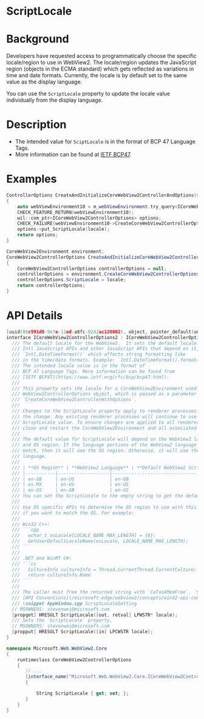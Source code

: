ScriptLocale
===

# Background
Developers have requested access to programmatically choose the specific locale/region to use in WebView2. 
The locale/region updates the JavaScript region (objects in the ECMA standard) which gets reflected as
variations in time and date formats. Currently, the locale is by default set to the same value as the 
display language. 

You can use the `ScriptLocale` property to update the locale value individually from the display
language.

# Description
* The intended value for `SciptLocale` is in the format of BCP 47 Language Tags. 
* More information can be found at [IETF BCP47](https://www.ietf.org/rfc/bcp/bcp47.html).
# Examples
```cpp
ControllerOptions CreateAndInitializeCoreWebView2ControllerAndOptions(std::string locale) 
{
    auto webViewEnvironment10 = m_webViewEnvironment.try_query<ICoreWebView2Environment10>();
    CHECK_FEATURE_RETURN(webViewEnvironment10);
    wil::com_ptr<ICoreWebView2ControllerOptions> options;
    CHECK_FAILURE(webViewEnvironment10->CreateCoreWebView2ControllerOptions(&options));
    options->put_ScriptLocale(locale);
    return options;
}
```

```c#
CoreWebView2Environment environment;
CoreWebView2ControllerOptions CreateAndInitializeCoreWebView2ControllerOptions(CoreWebView2Environment environment, string locale)
{
    CoreWebView2ControllerOptions controllerOptions = null;
    controllerOptions = environment.CreateCoreWebView2ControllerOptions();
    controllerOptions.ScriptLocale = locale;
    return controllerOptions;    
}
```

# API Details
```cpp
[uuid(06c991d8-9e7e-11ed-a8fc-0242ac120002), object, pointer_default(unique)]
interface ICoreWebView2ControllerOptions2 : ICoreWebView2ControllerOptions {
  /// The default locale for the WebView2.  It sets the default locale for all
  /// Intl JavaScript APIs and other JavaScript APIs that depend on it, namely
  /// `Intl.DateTimeFormat()` which affects string formatting like
  /// in the time/date formats. Example: `Intl.DateTimeFormat().format(new Date())`
  /// The intended locale value is in the format of
  /// BCP 47 Language Tags. More information can be found from
  /// [IETF BCP47](https://www.ietf.org/rfc/bcp/bcp47.html).
  ///
  /// This property sets the locale for a CoreWebView2Environment used to create the
  /// WebView2ControllerOptions object, which is passed as a parameter in
  /// `CreateCoreWebView2ControllerWithOptions`.
  ///
  /// Changes to the ScriptLocale property apply to renderer processes created after
  /// the change. Any existing renderer processes will continue to use the previous
  /// ScriptLocale value. To ensure changes are applied to all renderer process,
  /// close and restart the CoreWebView2Environment and all associated WebView2 objects.
  ///
  /// The default value for ScriptLocale will depend on the WebView2 language
  /// and OS region. If the language portions of the WebView2 language and OS region
  /// match, then it will use the OS region. Otherwise, it will use the WebView2
  /// language.
  ///
  /// | **OS Region** | **WebView2 Language** | **Default WebView2 ScriptLocale** |
  /// |-----------|-------------------|-------------------------------|
  /// | en-GB     | en-US             | en-GB                         |
  /// | es-MX     | en-US             | en-US                         |
  /// | en-US     | en-GB             | en-US                         |
  /// You can set the ScriptLocale to the empty string to get the default ScriptLocale value.
  ///
  /// Use OS specific APIs to determine the OS region to use with this property
  /// if you want to match the OS. For example:
  ///
  /// Win32 C++:
  /// ```cpp
  ///   wchar_t osLocale[LOCALE_NAME_MAX_LENGTH] = {0};
  ///   GetUserDefaultLocaleName(osLocale, LOCALE_NAME_MAX_LENGTH);
  /// ```
  ///
  /// .NET and WinRT C#:
  /// ```cs
  ///   CultureInfo cultureInfo = Thread.CurrentThread.CurrentCulture;
  ///   return cultureInfo.Name
  /// ```
  ///
  /// The caller must free the returned string with `CoTaskMemFree`.  See
  /// [API Conventions](/microsoft-edge/webview2/concepts/win32-api-conventions#strings).
  /// \snippet AppWindow.cpp ScriptLocaleSetting
  // MSOWNERS: stevenwei@microsoft.com
  [propget] HRESULT ScriptLocale([out, retval] LPWSTR* locale);
  /// Sets the `ScriptLocale` property.
  // MSOWNERS: stevenwei@microsoft.com
  [propput] HRESULT ScriptLocale([in] LPCWSTR locale);
}
```

```c#
namespace Microsoft.Web.WebView2.Core
{
    runtimeclass CoreWebView2ControllerOptions
    {        
       // ...
       [interface_name("Microsoft.Web.WebView2.Core.ICoreWebView2ControllerOptions")]
       {

           String ScriptLocale { get; set; };
       }
    }
}